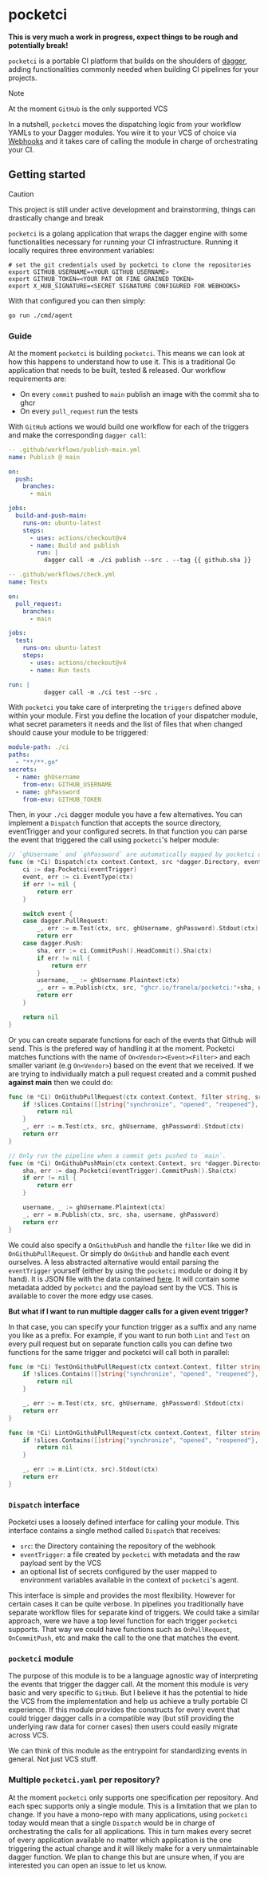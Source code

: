 # pocketci

**This is very much a work in progress, expect things to be rough and potentially break!**

`pocketci` is a portable CI platform that builds on the shoulders of [dagger](https://dagger.io), adding functionalities commonly needed when building CI pipelines for your projects. 

> [!NOTE]
> At the moment `GitHub` is the only supported VCS

In a nutshell, `pocketci` moves the dispatching logic from your workflow YAMLs to your Dagger modules. You wire it to your VCS of choice via [Webhooks](https://docs.github.com/en/webhooks/about-webhooks) and it takes care of calling the module in charge of orchestrating your CI.


## Getting started

> [!CAUTION]
> This project is still under active development and brainstorming, things can drastically change and break

`pocketci` is a golang application that wraps the dagger engine with some functionalities necessary for running your CI infrastructure. Running it locally requires three environment variables:
```terminal
# set the git credentials used by pocketci to clone the repositories
export GITHUB_USERNAME=<YOUR GITHUB USERNAME>
export GITHUB_TOKEN=<YOUR PAT OR FINE GRAINED TOKEN>
export X_HUB_SIGNATURE=<SECRET SIGNATURE CONFIGURED FOR WEBHOOKS>
```

With that configured you can then simply:
```sh
go run ./cmd/agent
```

### Guide

At the moment `pocketci` is building `pocketci`. This means we can look at how this happens to understand how to use it. This is a traditional Go application that needs to be built, tested & released. Our workflow requirements are:
- On every `commit` pushed to `main` publish an image with the commit sha to ghcr
- On every `pull_request` run the tests

With `GitHub` actions we would build one workflow for each of the triggers and make the corresponding `dagger call`:
```yaml
-- .github/workflows/publish-main.yml
name: Publish @ main

on:
  push:
    branches:
      - main

jobs:
  build-and-push-main:
    runs-on: ubuntu-latest
    steps:
      - uses: actions/checkout@v4
      - name: Build and publish
        run: |
          dagger call -m ./ci publish --src . --tag {{ github.sha }}

-- .github/workflows/check.yml
name: Tests

on:
  pull_request:
    branches:
      - main

jobs:
  test:
    runs-on: ubuntu-latest
    steps:
      - uses: actions/checkout@v4
      - name: Run tests

run: |
          dagger call -m ./ci test --src .
```

With `pocketci` you take care of interpreting the `triggers` defined above within your module. First you define the location of your dispatcher module, what secret parameters it needs and the list of files that when changed should cause your module to be triggered:
```yaml
module-path: ./ci
paths:
  - "**/**.go"
secrets:
  - name: ghUsername
    from-env: GITHUB_USERNAME
  - name: ghPassword
    from-env: GITHUB_TOKEN
```

Then, in your `./ci` dagger module you have a few alternatives. You can implement a `Dispatch` function that accepts the source directory, eventTrigger and your configured secrets. In that function you can parse the event that triggered the call using `pocketci`'s helper module:
```go
// `ghUsername` and `ghPassword` are automatically mapped by pocketci using what you specify in the `pocketci.yaml`
func (m *Ci) Dispatch(ctx context.Context, src *dagger.Directory, eventTrigger *dagger.File, ghUsername, ghPassword *dagger.Secret) error {
	ci := dag.Pocketci(eventTrigger)
	event, err := ci.EventType(ctx)
	if err != nil {
		return err
	}

	switch event {
	case dagger.PullRequest:
		_, err := m.Test(ctx, src, ghUsername, ghPassword).Stdout(ctx)
		return err
	case dagger.Push:
		sha, err := ci.CommitPush().HeadCommit().Sha(ctx)
		if err != nil {
			return err
		}
		username, _ := ghUsername.Plaintext(ctx)
		_, err = m.Publish(ctx, src, "ghcr.io/franela/pocketci:"+sha, username, ghPassword)
		return err
	}

	return nil
}
```

Or you can create separate functions for each of the events that Github will send. This is the prefered way of handling it at the moment. Pocketci matches functions with the name of `On<Vendor><Event><Filter>` and each smaller variant (e.g `On<Vendor>`) based on the event that we received. If we are trying to individually match a pull request created and a commit pushed **against main** then we could do:
```go
func (m *Ci) OnGithubPullRequest(ctx context.Context, filter string, src *dagger.Directory, eventTrigger *dagger.File, ghUsername, ghPassword *dagger.Secret) error {
	if !slices.Contains([]string{"synchronize", "opened", "reopened"}, filter) {
		return nil
	}
	_, err := m.Test(ctx, src, ghUsername, ghPassword).Stdout(ctx)
	return err
}

// Only run the pipeline when a commit gets pushed to `main`.
func (m *Ci) OnGithubPushMain(ctx context.Context, src *dagger.Directory, eventTrigger *dagger.File, ghUsername, ghPassword *dagger.Secret) error {
	sha, err := dag.Pocketci(eventTrigger).CommitPush().Sha(ctx)
	if err != nil {
		return err
	}

	username, _ := ghUsername.Plaintext(ctx)
	_, err = m.Publish(ctx, src, sha, username, ghPassword)
	return err
}
```

We could also specify a `OnGithubPush` and handle the `filter` like we did in `OnGithubPullRequest`. Or simply do `OnGithub` and handle each event ourselves. A less abstracted alternative would entail parsing the `eventTrigger` yourself (either by using the `pocketci` module or doing it by hand). It is JSON file with the data contained [here](pocketci/server.go#L21). It will contain some metadata added by `pocketci` and the payload sent by the VCS. This is available to cover the more edgy use cases.

**But what if I want to run multiple dagger calls for a given event trigger?**

In that case, you can specify your function trigger as a suffix and any name you like as a prefix. For example, if you want to run both `Lint` and `Test` on every pull request but on separate function calls you can define two functions for the same trigger and pocketci will call both in parallel:
```go
func (m *Ci) TestOnGithubPullRequest(ctx context.Context, filter string, src *dagger.Directory, eventTrigger *dagger.File, ghUsername, ghPassword *dagger.Secret) error {
	if !slices.Contains([]string{"synchronize", "opened", "reopened"}, filter) {
		return nil
	}

	_, err := m.Test(ctx, src, ghUsername, ghPassword).Stdout(ctx)
	return err
}

func (m *Ci) LintOnGithubPullRequest(ctx context.Context, filter string, src *dagger.Directory, eventTrigger *dagger.File, ghUsername, ghPassword *dagger.Secret) error {
	if !slices.Contains([]string{"synchronize", "opened", "reopened"}, filter) {
		return nil
	}

	_, err := m.Lint(ctx, src).Stdout(ctx)
	return err
}
```

### `Dispatch` interface

Pocketci uses a loosely defined interface for calling your module. This interface contains a single method called `Dispatch` that receives:
- `src`: the Directory containing the repository of the webhook
- `eventTrigger`: a file created by `pocketci` with metadata and the raw payload sent by the VCS
- an optional list of secrets configured by the user mapped to environment variables available in the context of `pocketci`'s agent.

This interface is simple and provides the most flexibility. However for certain cases it can be quite verbose. In pipelines you traditionally have separate workflow files for separate kind of triggers. We could take a similar approach, were we have a top level function for each trigger `pocketci` supports. That way we could have functions such as `OnPullRequest`, `OnCommitPush`, etc and make the call to the one that matches the event.

### `pocketci` module

The purpose of this module is to be a language agnostic way of interpreting the events that trigger the dagger call. At the moment this module is very basic and very specific to `GitHub`. But I believe it has the potential to hide the VCS from the implementation and help us achieve a trully portable CI experience. If this module provides the constructs for every event that could trigger dagger calls in a compatible way (but still providing the underlying raw data for corner cases) then users could easily migrate across VCS.

We can think of this module as the entrypoint for standardizing events in general. Not just VCS stuff.

### Multiple `pocketci.yaml` per repository?

At the moment `pocketci` only supports one specification per repository. And each spec supports only a single module. This is a limitation that we plan to change. If you have a mono-repo with many applications, using `pocketci` today would mean that a single `Dispatch` would be in charge of orchestrating the calls for all applications. This in turn makes every secret of every application available no matter which application is the one triggering the actual change and it will likely make for a very unmaintainable dagger function. We plan to change this but are unsure when, if you are interested you can open an issue to let us know.
